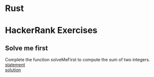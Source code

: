 # Rust
# HackerRank Exercises
## Solve me first
Complete the function solveMeFirst to compute the sum of two integers.  
[statement](https://www.hackerrank.com/challenges/solve-me-first/problem)   
[solution](https://github.com/juanudk/Rust/algorithms/solve-me-first.rs)  